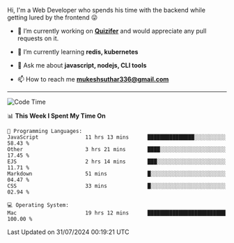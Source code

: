 Hi, I'm a Web Developer who spends his time with the backend while getting lured by the frontend 😜

- 🔭 I’m currently working on **[Quizifer](https://github.com/SutharMukesh/Quizifer/)** and would appreciate any pull requests on it.

- 🌱 I’m currently learning **redis, kubernetes**

- 💬 Ask me about **javascript, nodejs, CLI tools**

- 📫 How to reach me **mukeshsuthar336@gmail.com**

---
<!--START_SECTION:waka-->
![Code Time](http://img.shields.io/badge/Code%20Time-3%2C076%20hrs%2038%20mins-blue)

📊 **This Week I Spent My Time On** 

```text
💬 Programming Languages: 
JavaScript               11 hrs 13 mins      ███████████████░░░░░░░░░░   58.43 % 
Other                    3 hrs 21 mins       ████░░░░░░░░░░░░░░░░░░░░░   17.45 % 
EJS                      2 hrs 14 mins       ███░░░░░░░░░░░░░░░░░░░░░░   11.71 % 
Markdown                 51 mins             █░░░░░░░░░░░░░░░░░░░░░░░░   04.47 % 
CSS                      33 mins             █░░░░░░░░░░░░░░░░░░░░░░░░   02.94 % 

💻 Operating System: 
Mac                      19 hrs 12 mins      █████████████████████████   100.00 % 
```


 Last Updated on 31/07/2024 00:19:21 UTC
<!--END_SECTION:waka-->
